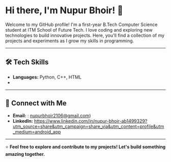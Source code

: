 # Hi there, I'm Nupur Bhoir! 👋

Welcome to my GitHub profile! 
I'm a first-year B.Tech Computer Science student at ITM School of Future Tech. I love coding and exploring new technologies to build innovative projects. Here, you'll find a collection of my projects and experiments as I grow my skills in programming.

---

## 🛠️ Tech Skills

- **Languages:** Python, C++, HTML
- 
---

## 🤝 Connect with Me

- **Email:** : nupurbhoir2106@gmail.com)
- **LinkedIn:** https://www.linkedin.com/in/nupur-bhoir-ab1499329?utm_source=share&utm_campaign=share_via&utm_content=profile&utm_medium=android_app

---

⭐️ **Feel free to explore and contribute to my projects! Let's build something amazing together.**

<!--
**Nupurbhoir/Nupurbhoir** is a ✨ _special_ ✨ repository because its `README.md` (this file) appears on your GitHub profile.

Here are some ideas to get you started:

- 🔭 I’m currently working on ...
- 🌱 I’m currently learning ...
- 👯 I’m looking to collaborate on ...
- 🤔 I’m looking for help with ...
- 💬 Ask me about ...
- 📫 How to reach me: ...
- 😄 Pronouns: ...
- ⚡ Fun fact: ...
-->
